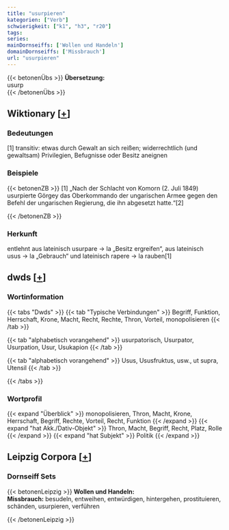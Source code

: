 ```yaml
---
title: "usurpieren"
kategorien: ["Verb"]
schwierigkeit: ["k1", "h3", "r20"]
tags:
series:
mainDornseiffs: ['Wollen und Handeln']
domainDornseiffs: ['Missbrauch']
url: "usurpieren"
---
```


{{< betonenÜbs >}}
**Übersetzung:**  
usurp  
{{< /betonenÜbs >}}

## Wiktionary [[+](https://de.wiktionary.org/wiki/usurpieren)]

### Bedeutungen
[1] transitiv: etwas durch Gewalt an sich reißen; widerrechtlich (und gewaltsam) Privilegien, Befugnisse oder Besitz aneignen  

### Beispiele
{{< betonenZB >}}
[1] „Nach der Schlacht von Komorn (2. Juli 1849) usurpierte Görgey das Oberkommando der ungarischen Armee gegen den Befehl der ungarischen Regierung, die ihn abgesetzt hatte.“[2]  

{{< /betonenZB >}}
### Herkunft
entlehnt aus lateinisch usurpare → la „Besitz ergreifen“, aus lateinisch usus → la „Gebrauch“ und lateinisch rapere → la rauben[1]  



## dwds [[+](https://www.dwds.de/wb/usurpieren)]

### Wortinformation
{{< tabs "Dwds" >}}
{{< tab "Typische Verbindungen" >}}
Begriff, Funktion, Herrschaft, Krone, Macht, Recht, Rechte, Thron, Vorteil, monopolisieren
{{< /tab >}}

{{< tab "alphabetisch vorangehend" >}}
usurpatorisch, Usurpator, Usurpation, Usur, Usukapion
{{< /tab >}}

{{< tab "alphabetisch vorangehend" >}}
Usus, Ususfruktus, usw., ut supra, Utensil
{{< /tab >}}

{{< /tabs >}}

### Wortprofil
{{< expand "Überblick" >}} monopolisieren, Thron, Macht, Krone, Herrschaft, Begriff, Rechte, Vorteil, Recht, Funktion {{< /expand >}}
{{< expand "hat Akk./Dativ-Objekt" >}} Thron, Macht, Begriff, Recht, Platz, Rolle {{< /expand >}}
{{< expand "hat Subjekt" >}} Politik {{< /expand >}}

## Leipzig Corpora [[+](https://corpora.uni-leipzig.de/en/res?word=usurpieren&corpusId=deu_newscrawl-public_2018)]

### Dornseiff Sets
{{< betonenLeipzig >}}
**Wollen und Handeln:**  
**Missbrauch:** besudeln, entweihen, entwürdigen, hintergehen, prostituieren, schänden, usurpieren, verführen  

{{< /betonenLeipzig >}}
